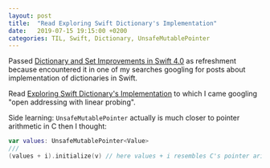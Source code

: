 ```yaml
---
layout: post
title:  "Read Exploring Swift Dictionary's Implementation"
date:   2019-07-15 19:15:00 +0200
categories: TIL, Swift, Dictionary, UnsafeMutablePointer
---
```

Passed [Dictionary and Set Improvements in Swift 4.0](https://swift.org/blog/dictionary-and-set-improvements/) as refreshment because encountered it in one of my searches googling for posts about implementation of dictionaries in Swift.

Read [Exploring Swift Dictionary's Implementation](http://ankit.im/swift/2016/01/19/exploring-swift-dictionary-implementation/) to which I came googling "open addressing with linear probing".

Side learning: `UnsafeMutablePointer` actually is much closer to pointer arithmetic in C then I thought:

```swift
var values: UnsafeMutablePointer<Value>
///
(values + i).initialize(v) // here values + i resembles C's pointer arithmetic
```
